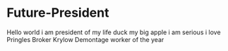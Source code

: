# Future-President
Hello world i am president of my life
duck my big apple
i am serious
i love Pringles
Broker Krylow
Demontage
worker of the year
